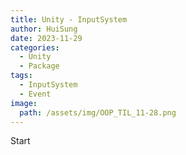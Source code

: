 ```yaml
---
title: Unity - InputSystem
author: HuiSung
date: 2023-11-29
categories:
  - Unity
  - Package
tags:
  - InputSystem
  - Event
image:
  path: /assets/img/OOP_TIL_11-28.png
---
```


Start